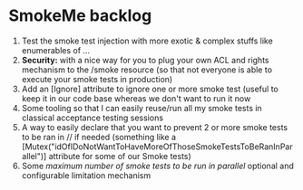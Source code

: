 # SmokeMe backlog

1. Test the smoke test injection with more exotic & complex stuffs like enumerables of ...
1. **Security:** with a nice way for you to plug your own ACL and rights mechanism to the /smoke resource (so that not everyone is able to execute your smoke tests in production)
1. Add an [Ignore] attribute to ignore one or more smoke test (useful to keep it in our code base whereas we don't want to run it now
1. Some tooling so that I can easily reuse/run all my smoke tests in classical acceptance testing sessions
1. A way to easily declare that you want to prevent 2 or more smoke tests to be ran in // if needed (something like a [Mutex("idOfIDoNotWantToHaveMoreOfThoseSmokeTestsToBeRanInParallel")] attribute for some of our Smoke tests)
1. Some *maximum number of smoke tests to be run in parallel* optional and configurable limitation mechanism

